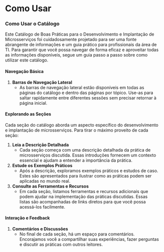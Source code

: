 # Como Usar

### Como Usar o Catálogo

Este Catálogo de Boas Práticas para o Desenvolvimento e Implantação de Microsserviços foi cuidadosamente projetado para ser uma fonte abrangente de informações e um guia prático para profissionais da área de TI. Para garantir que você possa navegar de forma eficaz e aproveitar todas as informações disponíveis, segue um guia passo a passo sobre como utilizar este catálogo.

#### Navegação Básica

1. **Barras de Navegação Lateral**
   * As barras de navegação lateral estão disponíveis em todas as páginas do catálogo e dentro das páginas por tópico. Use-as para saltar rapidamente entre diferentes sessões sem precisar retornar à página inicial.

#### Explorando as Seções

Cada seção do catálogo aborda um aspecto específico do desenvolvimento e implantação de microsserviços. Para tirar o máximo proveito de cada seção:

1. **Leia a Descrição Detalhada**
   * Cada seção começa com uma descrição detalhada da prática de microsserviços discutida. Essas introduções fornecem um contexto essencial e ajudam a entender a importância da prática.
2. **Estude os Exemplos Práticos**
   * Após a descrição, exploramos exemplos práticos e estudos de caso. Estes são apresentados para ilustrar como as práticas podem ser aplicadas no mundo real.
3. **Consulte as Ferramentas e Recursos**
   * Em cada seção, listamos ferramentas e recursos adicionais que podem ajudar na implementação das práticas discutidas. Essas listas são acompanhadas de links diretos para que você possa acessá-los facilmente.

#### Interação e Feedback

1. **Comentários e Discussões**
   * No final de cada seção, há um espaço para comentários. Encorajamos você a compartilhar suas experiências, fazer perguntas e discutir as práticas com outros leitores.
